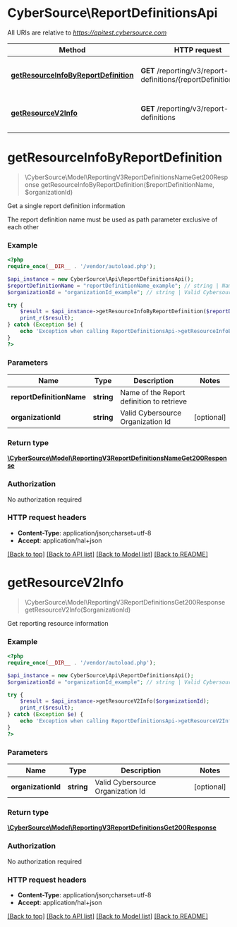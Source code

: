 # CyberSource\ReportDefinitionsApi

All URIs are relative to *https://apitest.cybersource.com*

Method | HTTP request | Description
------------- | ------------- | -------------
[**getResourceInfoByReportDefinition**](ReportDefinitionsApi.md#getResourceInfoByReportDefinition) | **GET** /reporting/v3/report-definitions/{reportDefinitionName} | Get a single report definition information
[**getResourceV2Info**](ReportDefinitionsApi.md#getResourceV2Info) | **GET** /reporting/v3/report-definitions | Get reporting resource information


# **getResourceInfoByReportDefinition**
> \CyberSource\Model\ReportingV3ReportDefinitionsNameGet200Response getResourceInfoByReportDefinition($reportDefinitionName, $organizationId)

Get a single report definition information

The report definition name must be used as path parameter exclusive of each other

### Example
```php
<?php
require_once(__DIR__ . '/vendor/autoload.php');

$api_instance = new CyberSource\Api\ReportDefinitionsApi();
$reportDefinitionName = "reportDefinitionName_example"; // string | Name of the Report definition to retrieve
$organizationId = "organizationId_example"; // string | Valid Cybersource Organization Id

try {
    $result = $api_instance->getResourceInfoByReportDefinition($reportDefinitionName, $organizationId);
    print_r($result);
} catch (Exception $e) {
    echo 'Exception when calling ReportDefinitionsApi->getResourceInfoByReportDefinition: ', $e->getMessage(), PHP_EOL;
}
?>
```

### Parameters

Name | Type | Description  | Notes
------------- | ------------- | ------------- | -------------
 **reportDefinitionName** | **string**| Name of the Report definition to retrieve |
 **organizationId** | **string**| Valid Cybersource Organization Id | [optional]

### Return type

[**\CyberSource\Model\ReportingV3ReportDefinitionsNameGet200Response**](../Model/ReportingV3ReportDefinitionsNameGet200Response.md)

### Authorization

No authorization required

### HTTP request headers

 - **Content-Type**: application/json;charset=utf-8
 - **Accept**: application/hal+json

[[Back to top]](#) [[Back to API list]](../../README.md#documentation-for-api-endpoints) [[Back to Model list]](../../README.md#documentation-for-models) [[Back to README]](../../README.md)

# **getResourceV2Info**
> \CyberSource\Model\ReportingV3ReportDefinitionsGet200Response getResourceV2Info($organizationId)

Get reporting resource information



### Example
```php
<?php
require_once(__DIR__ . '/vendor/autoload.php');

$api_instance = new CyberSource\Api\ReportDefinitionsApi();
$organizationId = "organizationId_example"; // string | Valid Cybersource Organization Id

try {
    $result = $api_instance->getResourceV2Info($organizationId);
    print_r($result);
} catch (Exception $e) {
    echo 'Exception when calling ReportDefinitionsApi->getResourceV2Info: ', $e->getMessage(), PHP_EOL;
}
?>
```

### Parameters

Name | Type | Description  | Notes
------------- | ------------- | ------------- | -------------
 **organizationId** | **string**| Valid Cybersource Organization Id | [optional]

### Return type

[**\CyberSource\Model\ReportingV3ReportDefinitionsGet200Response**](../Model/ReportingV3ReportDefinitionsGet200Response.md)

### Authorization

No authorization required

### HTTP request headers

 - **Content-Type**: application/json;charset=utf-8
 - **Accept**: application/hal+json

[[Back to top]](#) [[Back to API list]](../../README.md#documentation-for-api-endpoints) [[Back to Model list]](../../README.md#documentation-for-models) [[Back to README]](../../README.md)

